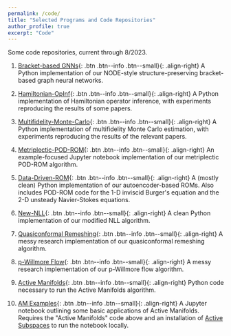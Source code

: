 ```yaml
---
permalink: /code/
title: "Selected Programs and Code Repositories"
author_profile: true
excerpt: "Code"
---
```


Some code repositories, current through 8/2023.

1. [Bracket-based GNNs](https://github.com/natrask/BracketGraphs){: .btn .btn--info .btn--small}{: .align-right} A Python implementation of our NODE-style structure-preserving bracket-based graph neural networks.

1. [Hamiltonian-OpInf](https://github.com/ikalash/hamiltonianopinf){: .btn .btn--info .btn--small}{: .align-right}  A 
Python implementation of Hamiltonian operator inference, with experiments reproducing the results of some papers.

1. [Multifidelity-Monte-Carlo](https://github.com/agrubertx/Multifidelity-Monte-Carlo){: .btn .btn--info .btn--small}{: .align-right}  A Python implementation of multifidelity Monte Carlo estimation, with experiments reproducing the results of the relevant papers.

1. [Metriplectic-POD-ROM](https://github.com/agrubertx/metriplectic_POD-ROM){: .btn .btn--info .btn--small}{: .align-right}  An example-focused Jupyter notebook implementation of our metriplectic POD-ROM algorithm.

1. [Data-Driven-ROM](https://github.com/agrubertx/Data-Driven-ROM){: .btn .btn--info .btn--small}{: .align-right}  A (mostly clean) Python implementation of our autoencoder-based ROMs.  Also includes POD-ROM code for the 1-D inviscid Burger's equation and the 2-D unsteady Navier-Stokes equations.

1. [New-NLL](https://github.com/agrubertx/New-NLL){: .btn .btn--info .btn--small}{: .align-right}  A clean Python implementation of our modified NLL algorithm.

1. [Quasiconformal Remeshing](https://github.com/agrubertx/MyFEMuS/tree/anthony/applications/Conformal/ex8){: .btn .btn--info .btn--small}{: .align-right}  A messy research implementation of our quasiconformal remeshing algorithm.

1. [p-Willmore Flow](https://github.com/agrubertx/MyFEMuS/tree/anthony/applications/Willmore/WillmoreSurface/ex1){: .btn .btn--info .btn--small}{: .align-right}  A messy research implementation of our p-Willmore flow algorithm.

1. [Active Manifolds](https://github.com/bridgesra/active-manifold-icml2019-code){: .btn .btn--info .btn--small}{: .align-right}  Python code necessary to run the Active Manifolds algorithm.

1. [AM Examples](https://github.com/agrubertx/AMv2/blob/master/ipynb%20files/Examples_toy_and_MHD.ipynb){: .btn .btn--info .btn--small}{: .align-right}  A Jupyter notebook outlining some basic applications of Active Manifolds. Requires the "Active Manifolds" code above and an installation of [Active Subspaces](https://github.com/paulcon/active_subspaces) to run the notebook locally.

<!-- [burgers.py](/files/code/burgers.py){: .btn .btn--info .btn--small}{: .align-right}  A collection of Python programs which computes finite difference solutions to the 1-D inviscid Burgers' equation, along with their sensitivities to various quantities of interest. -->
